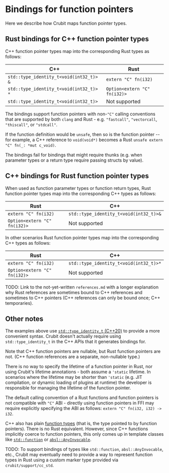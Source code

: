 # Bindings for function pointers

Here we describe how Crubit maps function pointer types.

## Rust bindings for C++ function pointer types

C++ function pointer types map into the corresponding Rust types as follows:

C++                                     | Rust
--------------------------------------- | ----------------------------
`std::type_identity_t<void(int32_t)> &` | `extern "C" fn(i32)`
`std::type_identity_t<void(int32_t)> *` | `Option<extern "C" fn(i32)>`
`std::type_identity_t<void(int32_t)>`   | Not supported

The bindings support function pointers with non-`"C"` calling conventions that
are supported by both `clang` and Rust - e.g. `"fastcall"`, `"vectorcall`,
`"thiscall"`, or `"stdcall"`.

If the function definition would be `unsafe`, then so is the function pointer --
for example, a C++ reference to `void(void*)` becomes a Rust `unsafe extern "C"
fn(_: *mut c_void)`.

The bindings fail for bindings that might require thunks (e.g. when parameter
types or a return type require passing structs by value).

## C++ bindings for Rust function pointer types

When used as function parameter types or function return types, Rust function
pointer types map into the corresponding C++ types as follows:

Rust                         | C++
---------------------------- | --------------------------------------
`extern "C" fn(i32)`         | `std::type_identity_t<void(int32_t)>&`
`Option<extern "C" fn(i32)>` | Not supported

In other scenarios Rust function pointer types map into the corresponding C++
types as follows:

Rust                         | C++
---------------------------- | --------------------------------------
`extern "C" fn(i32)`         | `std::type_identity_t<void(int32_t)>*`
`Option<extern "C" fn(i32)>` | Not supported

TODO: Link to the not-yet-written `references.md` with a longer explanation why
Rust references are sometimes bound to C++ references and sometimes to C++
pointers (C++ references can only be bound once; C++ temporaries).

## Other notes

The examples above use
[`std::type_identity_t` (C++20)](https://en.cppreference.com/w/cpp/types/type_identity)
to provide a more convenient syntax. Crubit doesn't actually require using
`std::type_identity_t` in the C++ APIs that it generates bindings for.

Note that C++ function pointers are nullable, but Rust function pointers are
not. (C++ function references are a separate, non-nullable type.)

There is no way to specify the lifetime of a function pointer in Rust, nor using
Crubit's lifetime annotations - both assume a `'static` lifetime. In scenarios
where the lifetime may be shorter than `'static` (e.g. JIT compilation, or
dynamic loading of plugins at runtime) the developer is responsible for managing
the lifetime of the function pointer.

The default calling convention of a Rust functions and function pointers is not
compatible with `"C"` ABI - directly using function pointers in FFI may require
explicitly specifying the ABI as follows: `extern "C" fn(i32, i32) -> i32`.

C++ also has plain
[function types](https://en.cppreference.com/w/cpp/types/is_function) (that is,
the type pointed to by function pointers). There is no Rust equivalent. However,
since C++ functions implicitly coerce to function pointers, this only comes up
in template classes like
[`std::function`](https://en.cppreference.com/w/cpp/utility/functional/function)
or
[`absl::AnyInvocable`](https://github.com/abseil/abseil-cpp/blob/master/absl/functional/any_invocable.h).

TODO: To support bindings of types like `std::function`, `absl::AnyInvocable`,
etc., Crubit may eventually need to provide a way to represent function types in
Rust using a custom marker type provided via `crubit/support/cc_std`.
